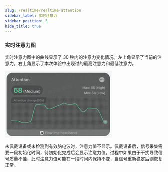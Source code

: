 ```yaml
---
slug: /realtime/realtime-attention
sidebar_label: 实时注意力
sidebar_position: 5
hide_title: true
---
```


### 实时注意力图

实时注意力图中的曲线显示了 30 秒内的注意力变化情况。左上角显示了当前的注意力，右上角显示了本次体验中出现过的最高注意力和最低注意力。

![实时注意力图](Image1/22.png)

未佩戴设备或未检测到有效脑电波时，注意力值不显示。佩戴设备后，信号采集需要一段初始化时间，待初始化完成后会显示注意力值。过程中如果由于干扰导致信号质量不佳，此时注意力值可能在一段时间内保持不变，当信号重新稳定后则恢复正常。

